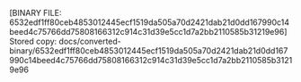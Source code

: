 [BINARY FILE: 6532edf1ff80ceb4853012445ecf1519da505a70d2421dab21d0dd167990c14beed4c75766dd75808166312c914c31d39e5cc1d7a2bb2110585b31219e96]
Stored copy: docs/converted-binary/6532edf1ff80ceb4853012445ecf1519da505a70d2421dab21d0dd167990c14beed4c75766dd75808166312c914c31d39e5cc1d7a2bb2110585b31219e96
